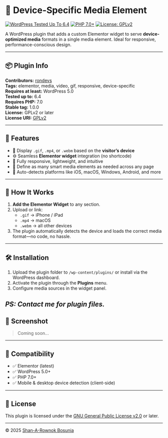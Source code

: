 # 🎯 Device-Specific Media Element

[![WordPress Tested Up To 6.4](https://img.shields.io/badge/WordPress-6.4-blue.svg)](https://wordpress.org)
[![PHP 7.0+](https://img.shields.io/badge/PHP-7.0+-green.svg)](https://www.php.net/)
[![License: GPLv2](https://img.shields.io/badge/License-GPLv2-blue.svg)](http://www.gnu.org/licenses/gpl-2.0.html)

A WordPress plugin that adds a custom Elementor widget to serve **device-optimized media** formats in a single media element. Ideal for responsive, performance-conscious design.

---

## 📦 Plugin Info

**Contributors:** [rondevs](https://github.com/rondevs)  
**Tags:** elementor, media, video, gif, responsive, device-specific  
**Requires at least:** WordPress 5.0  
**Tested up to:** 6.4  
**Requires PHP:** 7.0  
**Stable tag:** 1.0.0  
**License:** GPLv2 or later  
**License URI:** [GPLv2](http://www.gnu.org/licenses/gpl-2.0.html)

---

## 🚀 Features

- 🎥 Display `.gif`, `.mp4`, or `.webm` based on the **visitor’s device**
- ⚙️ Seamless **Elementor widget** integration (no shortcode)
- 📱 Fully responsive, lightweight, and intuitive
- 🔄 Define as many smart media elements as needed across any page
- 🧠 Auto-detects platforms like iOS, macOS, Windows, Android, and more

---

## 🧠 How It Works

1. **Add the Elementor Widget** to any section.
2. Upload or link:
   - `.gif` → iPhone / iPad
   - `.mp4` → macOS
   - `.webm` → all other devices
3. The plugin automatically detects the device and loads the correct media format—no code, no hassle.

---

## 🛠️ Installation

1. Upload the plugin folder to `/wp-content/plugins/` or install via the WordPress dashboard.
2. Activate the plugin through the **Plugins** menu.
3. Configure media sources in the widget panel.

***PS: Contact me for plugin files.***
---

## 📸 Screenshot

> Coming soon...

---

## 🧪 Compatibility

- ✅ Elementor (latest)
- ✅ WordPress 5.0+
- ✅ PHP 7.0+
- ✅ Mobile & desktop device detection (client-side)

---


## 📄 License

This plugin is licensed under the [GNU General Public License v2.0](http://www.gnu.org/licenses/gpl-2.0.html) or later.

---

© 2025 [Shan-A-Rownok Bosunia](https://github.com/rondevs)

